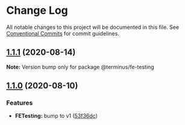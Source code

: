 # Change Log

All notable changes to this project will be documented in this file.
See [Conventional Commits](https://conventionalcommits.org) for commit guidelines.

## [1.1.1](https://github.com/GetTerminus/terminus-oss/compare/@terminus/fe-testing@1.1.0...@terminus/fe-testing@1.1.1) (2020-08-14)

**Note:** Version bump only for package @terminus/fe-testing





## [1.1.0](https://github.com/GetTerminus/terminus-oss/compare/@terminus/fe-testing@0.3.0...@terminus/fe-testing@1.1.0) (2020-08-10)

### Features

* **FETesting:** bump to v1 ([53f36dc](https://github.com/GetTerminus/terminus-oss/commit/53f36dcd61e927143c0ac19ec9c3723a69edf15f))
